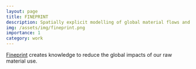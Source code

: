```yaml
---
layout: page
title: FINEPRINT
description: Spatially explicit modelling of global material flows and impacts
img: /assets/img/fineprint.png
importance: 1
category: work
---
```


[Fineprint](https://fineprint.global) creates knowledge to reduce the global impacts of our raw material use.